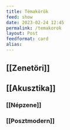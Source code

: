```yaml
---
title: Témakörök
feed: show
date: 2023-02-24 12:45
permalink: /temakorok
layout: Post
feedformat: card
alias:
---
```


## [[Zenetöri]]

## [[Akusztika]]

### [[Népzene]]

### [[Posztmodern]]
